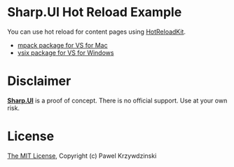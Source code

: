 # Sharp.UI Hot Reload Example

You can use hot reload for content pages using [HotReloadKit](https://github.com/idexus/HotReloadKit.git).

- [mpack package for VS for Mac](https://github.com/idexus/HotReloadKit/releases)
- [vsix package for VS for Windows](https://github.com/idexus/HotReloadKit/releases)

# Disclaimer

[__Sharp.UI__](https://github.com/idexus/Sharp.UI) is a proof of concept. There is no official support. Use at your own risk.

# License 

[The MIT License](License.txt), Copyright (c) Pawel Krzywdzinski
